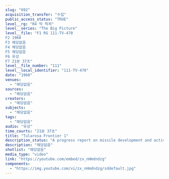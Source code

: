 ```yaml
---
slug: "692"
acquisition_transfer: "수집"
public_access_status: "TRUE"
level__rg: "R4 빅 픽쳐"
level__series: "The Big Picture"
level__file: "F1 RG 111-TV-470
F2 1960
F3 해당없음
F4 해당없음
F5 해당없음
F6 유성
F7 21분 37초"
level__file_number: "111"
level__local_identifier: "111-TV-470"
date: "1960"
venues: 
  - "해당없음"
sources: 
  - "해당없음"
creators: 
  - "해당없음"
subjects: 
  - "해당없음"
tags: 
  - "해당없음"
audio: "유성"
time_courts: "21분 37초"
title: "Tularosa Frontier 1"
description_status: "A progress report on missile development and activity at White Sands Missile Range, New Mexico,"
description: "해당없음"
shotlist: "해당없음"
media_type: "video"
link: "https://youtube.com/embed/zx_nHmdndzg"
components: 
  - "https://img.youtube.com/vi/zx_nHmdndzg/sddefault.jpg"
---
```

